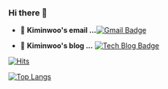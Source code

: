 ### Hi there 👋

<!--
**Kiminwoo/Kiminwoo** is a ✨ _special_ ✨ repository because its `README.md` (this file) appears on your GitHub profile.

Here are some ideas to get you started:

- 🔭 I’m currently working on ...
- 🌱 I’m currently learning ...
- 👯 I’m looking to collaborate on ...
- 🤔 I’m looking for help with ...
- 💬 Ask me about ...
- 📫 How to reach me: ...
- 😄 Pronouns: ...
- ⚡ Fun fact: ...
-->


- 📮  **Kiminwoo's email ...**[![Gmail Badge](https://img.shields.io/badge/Gmail-d14836?style=flat-square&logo=Gmail&logoColor=white&link=mailto:dlsdn166@gmail.com)](mailto:dlsdn166@gmail.com)

- 📒  **Kiminwoo's blog ...** [![Tech Blog Badge](http://img.shields.io/badge/-Tech%20blog-black?style=flat-square&logo=blogger&logoColor=white&link=https://dlsdn73.tistory.com/)](https://dlsdn73.tistory.com/)

<!--![Anurag's GitHub stats](https://github-readme-stats.vercel.app/api?username=fomagran&show_icons=true&theme=graywhite) -->

[![Hits](https://hits.seeyoufarm.com/api/count/incr/badge.svg?url=https%3A%2F%2Fgithub.com%2Ffomagran&count_bg=%2379C83D&title_bg=%23555555&icon=&icon_color=%23E7E7E7&title=hits&edge_flat=false)](https://hits.seeyoufarm.com) 

[![Top Langs](https://github-readme-stats.vercel.app/api/top-langs/?username=dlsdn166&layout=compact)](https://github.com/anuraghazra/github-readme-stats)
